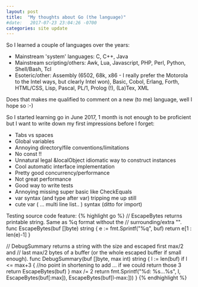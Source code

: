 ```yaml
---
layout: post
title:  "My thoughts about Go (the language)"
#date:   2017-07-23 23:04:26 -0700
categories: site update
---
```


So I learned a couple of languages over the years:

- Mainstream 'system' languages: C, C++, Java
- Mainstream scripting/others: Awk, Lua, Javascript, PHP, Perl, Python, Shell/Bash, Tcl
- Esoteric/other: Assembly (6502, 68k, x86 - I really prefer the Motorola to the Intel ways, but clearly Intel won), Basic, Cobol, Erlang, Forth, HTML/CSS, Lisp, Pascal, PL/1, Prolog (!), (La)Tex, XML

Does that makes me qualified to comment on a new (to me) language, well I hope so :-)

So I started learning go in June 2017, 1 month is not enough to be proficient
but I want to write down my first impressions before I forget:

- Tabs vs spaces
- Global variables
- Annoying directory/file conventions/limitations
- No const !!
- Unnatural legal &localObject idiomatic way to construct instances
- Cool automatic interface implementation
- Pretty good concurrency/performance
- Not great performance
- Good way to write tests
- Annoying missing super basic like CheckEquals
- var syntax (and type after var) tripping me up still
- cute  var ( ... multi line list.. ) syntax (ditto for import)



Testing source code feature:
{% highlight go %}
// EscapeBytes returns printable string. Same as %q format without the
// surrounding/extra "".
func EscapeBytes(buf []byte) string {
	e := fmt.Sprintf("%q", buf)
	return e[1 : len(e)-1]
}

// DebugSummary returns a string with the size and escaped first max/2 and
// last max/2 bytes of a buffer (or the whole escaped buffer if small enough).
func DebugSummary(buf []byte, max int) string {
	l := len(buf)
	if l <= max+3 { //no point in shortening to add ... if we could return those 3
		return EscapeBytes(buf)
	}
	max /= 2
	return fmt.Sprintf("%d: %s...%s", l, EscapeBytes(buf[:max]), EscapeBytes(buf[l-max:]))
}
{% endhighlight %}
